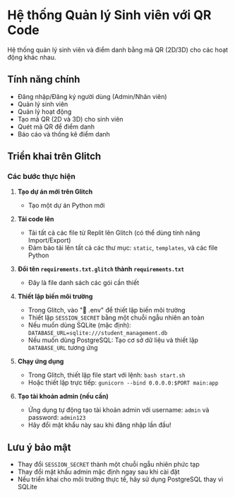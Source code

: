 # Hệ thống Quản lý Sinh viên với QR Code

Hệ thống quản lý sinh viên và điểm danh bằng mã QR (2D/3D) cho các hoạt động khác nhau.

## Tính năng chính

- Đăng nhập/Đăng ký người dùng (Admin/Nhân viên)
- Quản lý sinh viên
- Quản lý hoạt động
- Tạo mã QR (2D và 3D) cho sinh viên
- Quét mã QR để điểm danh
- Báo cáo và thống kê điểm danh

## Triển khai trên Glitch

### Các bước thực hiện

1. **Tạo dự án mới trên Glitch**
   - Tạo một dự án Python mới

2. **Tải code lên**
   - Tải tất cả các file từ Replit lên Glitch (có thể dùng tính năng Import/Export)
   - Đảm bảo tải lên tất cả các thư mục: `static`, `templates`, và các file Python

3. **Đổi tên `requirements.txt.glitch` thành `requirements.txt`**
   - Đây là file danh sách các gói cần thiết

4. **Thiết lập biến môi trường**
   - Trong Glitch, vào "🔑 .env" để thiết lập biến môi trường
   - Thiết lập `SESSION_SECRET` bằng một chuỗi ngẫu nhiên an toàn
   - Nếu muốn dùng SQLite (mặc định): `DATABASE_URL=sqlite:///student_management.db`
   - Nếu muốn dùng PostgreSQL: Tạo cơ sở dữ liệu và thiết lập `DATABASE_URL` tương ứng

5. **Chạy ứng dụng**
   - Trong Glitch, thiết lập file start với lệnh: `bash start.sh`
   - Hoặc thiết lập trực tiếp: `gunicorn --bind 0.0.0.0:$PORT main:app`

6. **Tạo tài khoản admin (nếu cần)**
   - Ứng dụng tự động tạo tài khoản admin với username: `admin` và password: `admin123`
   - Hãy đổi mật khẩu này sau khi đăng nhập lần đầu!

## Lưu ý bảo mật

- Thay đổi `SESSION_SECRET` thành một chuỗi ngẫu nhiên phức tạp
- Thay đổi mật khẩu admin mặc định ngay sau khi cài đặt
- Nếu triển khai cho môi trường thực tế, hãy sử dụng PostgreSQL thay vì SQLite